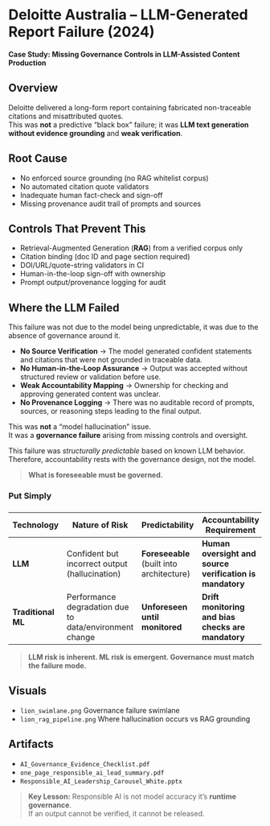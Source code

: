﻿# Deloitte Australia – LLM-Generated Report Failure (2024)
**Case Study: Missing Governance Controls in LLM-Assisted Content Production**

## Overview
Deloitte delivered a long-form report containing fabricated non-traceable citations and misattributed quotes.  
This was **not** a predictive “black box” failure; it was **LLM text generation without evidence grounding** and **weak verification**.

## Root Cause
- No enforced source grounding (no RAG  whitelist corpus)
- No automated citation quote validators
- Inadequate human fact-check and sign-off
- Missing provenance audit trail of prompts and sources

## Controls That Prevent This
- Retrieval-Augmented Generation (**RAG**) from a verified corpus only
- Citation binding (doc ID  and page section required)
- DOI/URL/quote-string validators in CI
- Human-in-the-loop sign-off with ownership
- Prompt output/provenance logging for audit
  
## Where the LLM Failed
This failure was not due to the model being unpredictable, it was due to the absence of governance around it.
- **No Source Verification** → The model generated confident statements and citations that were not grounded in traceable data.
- **No Human-in-the-Loop Assurance** → Output was accepted without structured review or validation before use.
- **Weak Accountability Mapping** → Ownership for checking and approving generated content was unclear.
- **No Provenance Logging** → There was no auditable record of prompts, sources, or reasoning steps leading to the final output.

This was **not** a “model hallucination” issue.  
It was a **governance failure** arising from missing controls and oversight.

This failure was *structurally predictable* based on known LLM behavior. Therefore, accountability rests with the governance design, not the model.
> **What is foreseeable must be governed.**
### Put Simply

### 

| Technology      | Nature of Risk                                      | Predictability                               | Accountability Requirement                                |
|-----------------|-----------------------------------------------------|-----------------------------------------------|-----------------------------------------------------------|
| **LLM**         | Confident but incorrect output (hallucination)      | **Foreseeable** (built into architecture)     | **Human oversight and source verification is mandatory**    |
| **Traditional ML** | Performance degradation due to data/environment change | **Unforeseen until monitored**                | **Drift monitoring and bias checks are mandatory**          |

> **LLM risk is inherent. ML risk is emergent. Governance must match the failure mode.**

## Visuals
- `lion_swimlane.png`  Governance failure swimlane  
- `lion_rag_pipeline.png`  Where hallucination occurs vs RAG grounding

## Artifacts
- `AI_Governance_Evidence_Checklist.pdf`
- `one_page_responsible_ai_lead_summary.pdf`
- `Responsible_AI_Leadership_Carousel_White.pptx`

> **Key Lesson:** Responsible AI is not model accuracy  it’s **runtime governance**.  
> If an output cannot be verified, it cannot be released.
